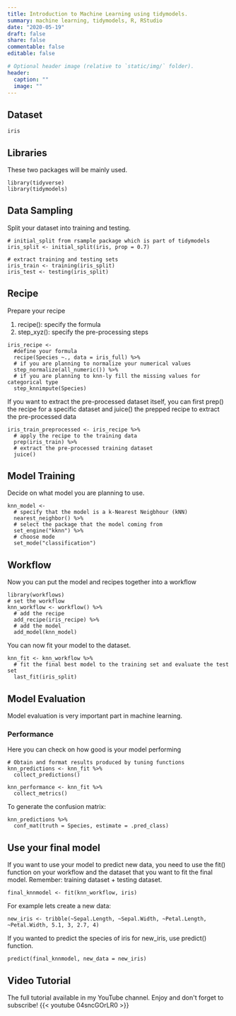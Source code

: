 ```yaml
---
title: Introduction to Machine Learning using tidymodels.
summary: machine learning, tidymodels, R, RStudio
date: "2020-05-19"
draft: false
share: false
commentable: false
editable: false

# Optional header image (relative to `static/img/` folder).
header:
  caption: ""
  image: ""
---
```


## Dataset
```{r}
iris
```

## Libraries
These two packages will be mainly used.
```{r}
library(tidyverse)
library(tidymodels)
```

## Data Sampling
Split your dataset into training and testing.

```{r}
# initial_split from rsample package which is part of tidymodels
iris_split <- initial_split(iris, prop = 0.7)

# extract training and testing sets
iris_train <- training(iris_split)
iris_test <- testing(iris_split)
```

## Recipe
Prepare your recipe

1. recipe(): specify the formula
2. step_xyz(): specify the pre-processing steps

```{r}
iris_recipe <-
  #define your formula
  recipe(Species ~., data = iris_full) %>%
  # if you are planning to normalize your numerical values
  step_normalize(all_numeric()) %>%
  # if you are planning to knn-ly fill the missing values for categorical type
  step_knnimpute(Species)
```

If you want to extract the pre-processed dataset itself, you can first prep() the recipe for a specific dataset and juice() the prepped recipe to extract the pre-processed data

```{r}
iris_train_preprocessed <- iris_recipe %>%
  # apply the recipe to the training data
  prep(iris_train) %>%
  # extract the pre-processed training dataset
  juice()
```

## Model Training
Decide on what model you are planning to use.

```{r}
knn_model <-
  # specify that the model is a k-Nearest Neigbhour (kNN)
  nearest_neighbor() %>%
  # select the package that the model coming from
  set_engine("kknn") %>%
  # choose mode
  set_mode("classification")
```

## Workflow
Now you can put the model and recipes together into a workflow

```{r}
library(workflows)
# set the workflow
knn_workflow <- workflow() %>%
  # add the recipe
  add_recipe(iris_recipe) %>%
  # add the model
  add_model(knn_model)
```

You can now fit your model to the dataset.

```{r}
knn_fit <- knn_workflow %>%
  # fit the final best model to the training set and evaluate the test set
  last_fit(iris_split)
```
## Model Evaluation
Model evaluation is very important part in machine learning.

### Performance
Here you can check on how good is your model performing

```{r}
# Obtain and format results produced by tuning functions
knn_predictions <- knn_fit %>%
  collect_predictions()

knn_performance <- knn_fit %>%
  collect_metrics()
```

To generate the confusion matrix:
```{r}
knn_predictions %>%
  conf_mat(truth = Species, estimate = .pred_class)
```

## Use your final model
If you want to use your model to predict new data, you need to use the fit() function on your workflow and the dataset that you want to fit the final model. Remember: training dataset + testing dataset.
```{r}
final_knnmodel <- fit(knn_workflow, iris)
```

For example lets create a new data:
```{r}
new_iris <- tribble(~Sepal.Length, ~Sepal.Width, ~Petal.Length, ~Petal.Width, 5.1, 3, 2.7, 4)
```

If you wanted to predict the species of iris for new_iris, use predict() function.
```{r}
predict(final_knnmodel, new_data = new_iris)
```

## Video Tutorial
The full tutorial available in my YouTube channel. Enjoy and don't forget to subscribe!
{{< youtube 04sncGOrLR0 >}}
